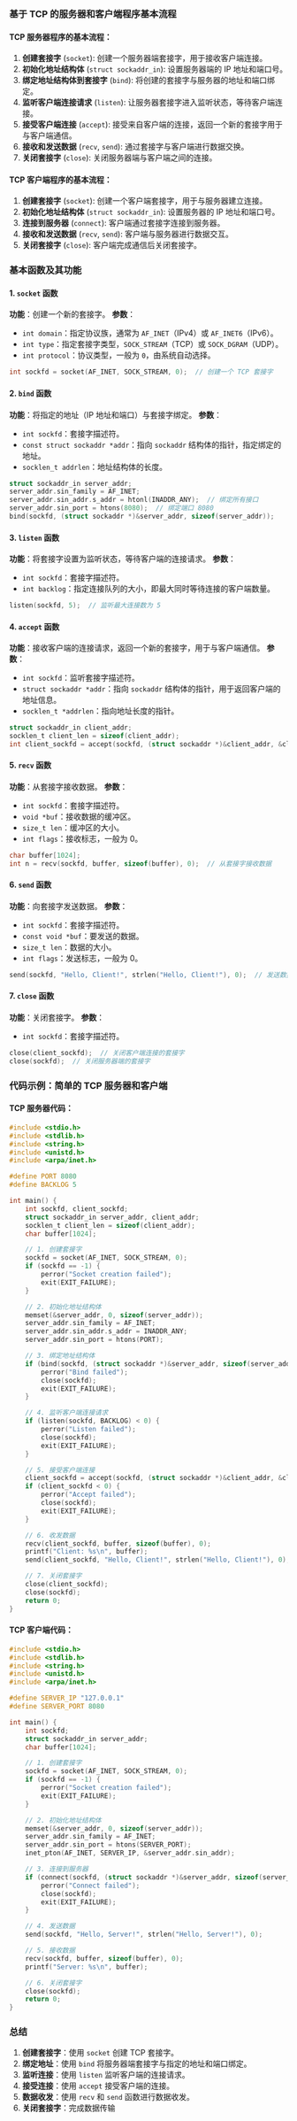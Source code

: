 ### 基于 TCP 的服务器和客户端程序基本流程

#### TCP 服务器程序的基本流程：

1. **创建套接字** (`socket`): 创建一个服务器端套接字，用于接收客户端连接。
2. **初始化地址结构体** (`struct sockaddr_in`): 设置服务器端的 IP 地址和端口号。
3. **绑定地址结构体到套接字** (`bind`): 将创建的套接字与服务器的地址和端口绑定。
4. **监听客户端连接请求** (`listen`): 让服务器套接字进入监听状态，等待客户端连接。
5. **接受客户端连接** (`accept`): 接受来自客户端的连接，返回一个新的套接字用于与客户端通信。
6. **接收和发送数据** (`recv`, `send`): 通过套接字与客户端进行数据交换。
7. **关闭套接字** (`close`): 关闭服务器端与客户端之间的连接。

#### TCP 客户端程序的基本流程：

1. **创建套接字** (`socket`): 创建一个客户端套接字，用于与服务器建立连接。
2. **初始化地址结构体** (`struct sockaddr_in`): 设置服务器的 IP 地址和端口号。
3. **连接到服务器** (`connect`): 客户端通过套接字连接到服务器。
4. **接收和发送数据** (`recv`, `send`): 客户端与服务器进行数据交互。
5. **关闭套接字** (`close`): 客户端完成通信后关闭套接字。

### 基本函数及其功能

#### 1. `socket` 函数
**功能**：创建一个新的套接字。
**参数**：
- `int domain`：指定协议族，通常为 `AF_INET`（IPv4）或 `AF_INET6`（IPv6）。
- `int type`：指定套接字类型，`SOCK_STREAM`（TCP）或 `SOCK_DGRAM`（UDP）。
- `int protocol`：协议类型，一般为 `0`，由系统自动选择。

```c
int sockfd = socket(AF_INET, SOCK_STREAM, 0);  // 创建一个 TCP 套接字
```

#### 2. `bind` 函数
**功能**：将指定的地址（IP 地址和端口）与套接字绑定。
**参数**：
- `int sockfd`：套接字描述符。
- `const struct sockaddr *addr`：指向 `sockaddr` 结构体的指针，指定绑定的地址。
- `socklen_t addrlen`：地址结构体的长度。

```c
struct sockaddr_in server_addr;
server_addr.sin_family = AF_INET;
server_addr.sin_addr.s_addr = htonl(INADDR_ANY);  // 绑定所有接口
server_addr.sin_port = htons(8080);  // 绑定端口 8080
bind(sockfd, (struct sockaddr *)&server_addr, sizeof(server_addr));
```

#### 3. `listen` 函数
**功能**：将套接字设置为监听状态，等待客户端的连接请求。
**参数**：
- `int sockfd`：套接字描述符。
- `int backlog`：指定连接队列的大小，即最大同时等待连接的客户端数量。

```c
listen(sockfd, 5);  // 监听最大连接数为 5
```

#### 4. `accept` 函数
**功能**：接收客户端的连接请求，返回一个新的套接字，用于与客户端通信。
**参数**：
- `int sockfd`：监听套接字描述符。
- `struct sockaddr *addr`：指向 `sockaddr` 结构体的指针，用于返回客户端的地址信息。
- `socklen_t *addrlen`：指向地址长度的指针。

```c
struct sockaddr_in client_addr;
socklen_t client_len = sizeof(client_addr);
int client_sockfd = accept(sockfd, (struct sockaddr *)&client_addr, &client_len);
```

#### 5. `recv` 函数
**功能**：从套接字接收数据。
**参数**：
- `int sockfd`：套接字描述符。
- `void *buf`：接收数据的缓冲区。
- `size_t len`：缓冲区的大小。
- `int flags`：接收标志，一般为 0。

```c
char buffer[1024];
int n = recv(sockfd, buffer, sizeof(buffer), 0);  // 从套接字接收数据
```

#### 6. `send` 函数
**功能**：向套接字发送数据。
**参数**：
- `int sockfd`：套接字描述符。
- `const void *buf`：要发送的数据。
- `size_t len`：数据的大小。
- `int flags`：发送标志，一般为 0。

```c
send(sockfd, "Hello, Client!", strlen("Hello, Client!"), 0);  // 发送数据
```

#### 7. `close` 函数
**功能**：关闭套接字。
**参数**：
- `int sockfd`：套接字描述符。

```c
close(client_sockfd);  // 关闭客户端连接的套接字
close(sockfd);  // 关闭服务器端的套接字
```

### 代码示例：简单的 TCP 服务器和客户端

#### TCP 服务器代码：

```c
#include <stdio.h>
#include <stdlib.h>
#include <string.h>
#include <unistd.h>
#include <arpa/inet.h>

#define PORT 8080
#define BACKLOG 5

int main() {
    int sockfd, client_sockfd;
    struct sockaddr_in server_addr, client_addr;
    socklen_t client_len = sizeof(client_addr);
    char buffer[1024];

    // 1. 创建套接字
    sockfd = socket(AF_INET, SOCK_STREAM, 0);
    if (sockfd == -1) {
        perror("Socket creation failed");
        exit(EXIT_FAILURE);
    }

    // 2. 初始化地址结构体
    memset(&server_addr, 0, sizeof(server_addr));
    server_addr.sin_family = AF_INET;
    server_addr.sin_addr.s_addr = INADDR_ANY;
    server_addr.sin_port = htons(PORT);

    // 3. 绑定地址结构体
    if (bind(sockfd, (struct sockaddr *)&server_addr, sizeof(server_addr)) < 0) {
        perror("Bind failed");
        close(sockfd);
        exit(EXIT_FAILURE);
    }

    // 4. 监听客户端连接请求
    if (listen(sockfd, BACKLOG) < 0) {
        perror("Listen failed");
        close(sockfd);
        exit(EXIT_FAILURE);
    }

    // 5. 接受客户端连接
    client_sockfd = accept(sockfd, (struct sockaddr *)&client_addr, &client_len);
    if (client_sockfd < 0) {
        perror("Accept failed");
        close(sockfd);
        exit(EXIT_FAILURE);
    }

    // 6. 收发数据
    recv(client_sockfd, buffer, sizeof(buffer), 0);
    printf("Client: %s\n", buffer);
    send(client_sockfd, "Hello, Client!", strlen("Hello, Client!"), 0);

    // 7. 关闭套接字
    close(client_sockfd);
    close(sockfd);
    return 0;
}
```

#### TCP 客户端代码：

```c
#include <stdio.h>
#include <stdlib.h>
#include <string.h>
#include <unistd.h>
#include <arpa/inet.h>

#define SERVER_IP "127.0.0.1"
#define SERVER_PORT 8080

int main() {
    int sockfd;
    struct sockaddr_in server_addr;
    char buffer[1024];

    // 1. 创建套接字
    sockfd = socket(AF_INET, SOCK_STREAM, 0);
    if (sockfd == -1) {
        perror("Socket creation failed");
        exit(EXIT_FAILURE);
    }

    // 2. 初始化地址结构体
    memset(&server_addr, 0, sizeof(server_addr));
    server_addr.sin_family = AF_INET;
    server_addr.sin_port = htons(SERVER_PORT);
    inet_pton(AF_INET, SERVER_IP, &server_addr.sin_addr);

    // 3. 连接到服务器
    if (connect(sockfd, (struct sockaddr *)&server_addr, sizeof(server_addr)) < 0) {
        perror("Connect failed");
        close(sockfd);
        exit(EXIT_FAILURE);
    }

    // 4. 发送数据
    send(sockfd, "Hello, Server!", strlen("Hello, Server!"), 0);

    // 5. 接收数据
    recv(sockfd, buffer, sizeof(buffer), 0);
    printf("Server: %s\n", buffer);

    // 6. 关闭套接字
    close(sockfd);
    return 0;
}
```

### 总结
1. **创建套接字**：使用 `socket` 创建 TCP 套接字。
2. **绑定地址**：使用 `bind` 将服务器端套接字与指定的地址和端口绑定。
3. **监听连接**：使用 `listen` 监听客户端的连接请求。
4. **接受连接**：使用 `accept` 接受客户端的连接。
5. **数据收发**：使用 `recv` 和 `send` 函数进行数据收发。
6. **关闭套接字**：完成数据传输